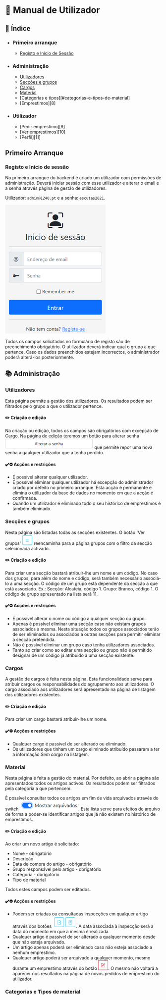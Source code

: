 # :open_book: Manual de Utilizador

## :bookmark: Índice
* ### Primeiro arranque
    * [Registo e Inicio de Sessão](#registo-e-inicio-de-sessão)
* ### Administração
    * [Utilizadores](#utilizadores)
    * [Secções e grupos](#secções-e-grupos)
    * [Cargos](#cargos)
    * [Material](#material)
    * [Categorias e tipos][#categorias-e-tipos-de-material]
    * [Emprestimos][8]
* ### Utilizador
    * [Pedir emprestimo][9]
    * [Ver emprestimos][10]
    * [Perfil][11]


[2]:-
## Primeiro Arranque
### Registo e Inicio de sessão

No primeiro arranque do backend é criado um utilizador com permissões de administração. Deverá iniciar sessão com esse utilizador e alterar o email e a senha através página de gestão de utilizadores.

Utilizador: `admin@1240.pt` e a senha: `escutas2021`.

![Login e registo](imgs/login.png)

Todos os campos solicitados no formulário de registo são de preenchimento obrigatório. O utilizador deverá indicar qual o grupo a que pertence. Caso os dados preenchidos estejam incorrectos, o administrador poderá alterá-los posteriormente.


## :books: Administração
### Utilizadores

Esta página permite a gestão dos utilizadores.
Os resultados podem ser filtrados pelo grupo a que o utilizador pertence.

#### :pencil2: Criação e edição
Na criação ou edição, todos os campos são obrigatórios com excepção de Cargo.
Na página de edição teremos um botão para alterar senha ![Alterar senha](imgs/changepw.png) que permite repor uma nova senha a qaulquer utilizador que a tenha perdido.

#### :heavy_check_mark::no_entry: Acções e restrições
* É possível alterar qualquer utilizador.
* É possível eliminar qualquer utilizador há excepção do administrador criado por defeito no primeiro arranque. Esta acção é permanente e elimina o utilizador da base de dados no momento em que a acção é confirmada.
* Quando um utilizador é eliminado todo o seu histórico de emprestimos é também eliminado.


### Secções e grupos
Nesta página são listadas todas as secções existentes.
O botão 'Ver grupos' ![Ver grupos](imgs/lista.png) reencaminha para a página grupos com o filtro da secção selecionada activado.
#### :pencil2: Criação e edição
Para criar uma secção bastará atribuir-lhe um nome e um código.
No caso dos grupos, para além do nome e código, será também necessário associá-lo a uma secção. 
O código de um grupo está dependente da secção a que está associado. Ex.:
Secção: Alcateia, código 1.
Grupo: Branco, código 1.
O código de grupo apresentado na lista será 11.

#### :heavy_check_mark::no_entry: Acções e restrições
* É possível alterar o nome ou código a qualquer secção ou grupo.
* Apenas é possível eliminar uma secção caso não existam grupos associados à mesma. Nesta situação todos os grupos associados terão de ser eliminados ou associados a outras secções para permitir eliminar a secção pretendida.
* Não é possível eliminar um grupo caso tenha utilizadores associados.
* Tanto ao criar como ao editar uma secção ou grupo não é permitido designar de um código já atribuido a uma secção existente.


### Cargos
A gestão de cargos é feita nesta página. Esta funcionalidade serve para atribuir cargos ou responsabilidades do agrupamento aos utilizadores. O cargo associado aos utilizadores será apresentado na página de listagem dos utilizadores existentes.

#### :pencil2: Criação e edição
Para criar um cargo bastará atribuir-lhe um nome.

#### :heavy_check_mark::no_entry: Acções e restrições
* Qualquer cargo é passivel de ser alterado ou eliminado.
* Os utilizadores que tinham um cargo eliminado atribuído passaram a ter a informação *Sem cargo* na listagem.

### Material
Nesta página é feita a gestão do material.
Por defeito, ao abrir a página são apresentados todos os artigos activos. Os resultados podem ser filtrados pela categoria a que pertencem.

É possível consultar todos os artigos em fim de vida arquivados através do switch ![Mostrar arquivados](imgs/endOfLife.png). Esta lista serve para efeitos de arquivo de forma a poder-se identificar artigos que já não existem no histórico de emprestimos.

#### :pencil2: Criação e edição
Ao criar um novo artigo é solicitado:
* Nome - obrigatório
* Descrição
* Data de compra do artigo - obrigatório
* Grupo responsável pelo artigo - obrigatório
* Categoria - obrigatório
* Tipo de material

Todos estes campos podem ser editados.

#### :heavy_check_mark::no_entry: Acções e restrições
* Podem ser criadas ou consultadas inspecções em qualquer artigo através dos botões ![Inspecções](imgs/inspeccoes.png). A data associada à inspecção será a data do momento em que a mesma é realizada.
* Qualquer artigo é passivel de ser alterado a qualquer momento desde que não esteja arquivado.
* Um artigo apenas poderá ser eliminado caso não esteja associado a nenhum emprestimo.
* Qualquer artigo poderá ser arquivado a qualquer momento, mesmo durante um emprestimo através do botão ![](imgs/botaoarquivar.png). O mesmo não voltará a aparecer nos resultados na página de novos pedidos de emprestimo do utilizador.


### Categorias e Tipos de material






